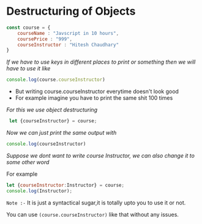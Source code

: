 # Destructuring of Objects
``` javascript
const course = {
    courseName : "Javscript in 10 hours",
    coursePrice : "999",
    courseInstructor : "Hitesh Chaudhary"
}
```
_If we have to use keys in different places to print or something then we will have to use it like_
``` javascript
console.log(course.courseInstructor)  
```
* But writing course.courseInstructor everytime doesn't look good 
* For example imagine you have to print the same shit 100 times

_For this we use object destructuring_
``` javascript
 let {courseInstructor} = course;
 ```
 _Now we can just print the same output with_
 ``` javascript
 console.log(courseInstructor)
 ```
 _Suppose we dont want to write course Instructor, we can also change it to some other word_

 For example
 ``` javascript
 let {courseInstructor:Instructor} = course;
 console.log(Instructor);
 ```

 `Note :-` It is just a syntactical sugar,it is totally upto you to use it or not. 
 
 You can use `(course.courseInstructor)` like that without any issues. 